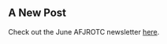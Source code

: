 ## A New Post

Check out the June AFJROTC newsletter [here](https://drive.google.com/file/d/1m6uJOtfaTqb_-UEzCMWfbMc39_lc1BGV/view?usp=sharing).